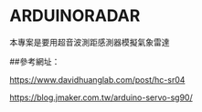 # ARDUINORADAR
本專案是要用超音波測距感測器模擬氣象雷達

##參考網址：

https://www.davidhuanglab.com/post/hc-sr04

https://blog.jmaker.com.tw/arduino-servo-sg90/
